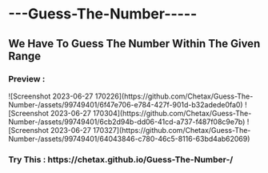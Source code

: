 # ---Guess-The-Number-----
<h2>We Have To Guess The Number Within The Given Range</h2>
<h3>Preview : </h3>
![Screenshot 2023-06-27 170226](https://github.com/Chetax/Guess-The-Number-/assets/99749401/6f47e706-e784-427f-901d-b32adede0fa0)
![Screenshot 2023-06-27 170304](https://github.com/Chetax/Guess-The-Number-/assets/99749401/6cb2d94b-dd06-41cd-a737-f487f08c9e7b)
![Screenshot 2023-06-27 170327](https://github.com/Chetax/Guess-The-Number-/assets/99749401/64043846-c780-46c5-8116-63bd4ab62069)

<h3>Try This :  https://chetax.github.io/Guess-The-Number-/ </h3>
